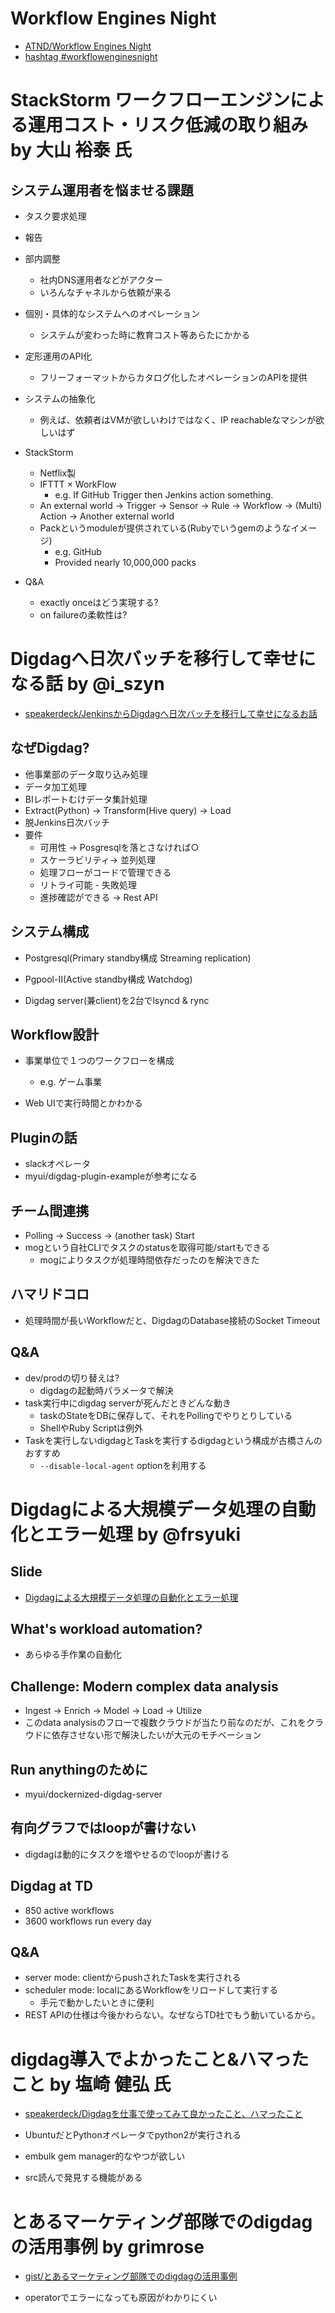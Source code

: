 Workflow Engines Night
===

- [ATND/Workflow Engines Night](https://atnd.org/events/88470)
- [hashtag #workflowenginesnight](https://twitter.com/search?f=tweets&vertical=default&q=%23workflowenginesnight&src=typd)

# StackStorm ワークフローエンジンによる運用コスト・リスク低減の取り組み by 大山 裕泰 氏

## システム運用者を悩ませる課題

- タスク要求処理
- 報告
- 部内調整
  - 社内DNS運用者などがアクター
  - いろんなチャネルから依頼が来る
- 個別・具体的なシステムへのオペレーション
  - システムが変わった時に教育コスト等あらたにかかる
- 定形運用のAPI化
  - フリーフォーマットからカタログ化したオペレーションのAPIを提供
- システムの抽象化
  - 例えば、依頼者はVMが欲しいわけではなく、IP reachableなマシンが欲しいはず

- StackStorm
  - Netflix製
  - IFTTT × WorkFlow
    - e.g. If GitHub Trigger then Jenkins action something.
  - An external world -> Trigger -> Sensor -> Rule -> Workflow -> (Multi) Action -> Another external world
  - Packというmoduleが提供されている(Rubyでいうgemのようなイメージ)
    - e.g. GitHub
    - Provided nearly 10,000,000 packs
- Q&A
  - exactly onceはどう実現する?
  - on failureの柔軟性は?

# Digdagへ日次バッチを移行して幸せになる話 by @i_szyn

- [speakerdeck/JenkinsからDigdagへ日次バッチを移行して幸せになるお話](https://speakerdeck.com/dmmlabo/jenkinskaradigdagheri-ci-batutiwoyi-xing-sitexing-seninaruohua)

## なぜDigdag?

- 他事業部のデータ取り込み処理
- データ加工処理
- BIレポートむけデータ集計処理
- Extract(Python) -> Transform(Hive query) -> Load
- 脱Jenkins日次バッチ
- 要件
  - 可用性 -> Posgresqlを落とさなければ○
  - スケーラビリティ-> 並列処理
  - 処理フローがコードで管理できる
  - リトライ可能 - 失敗処理
  - 進捗確認ができる -> Rest API

## システム構成

- Postgresql(Primary standby構成 Streaming replication)
- Pgpool-Ⅱ(Active standby構成 Watchdog)

- Digdag server(兼client)を2台でlsyncd & rync

## Workflow設計

- 事業単位で１つのワークフローを構成
  - e.g. ゲーム事業

- Web UIで実行時間とかわかる

## Pluginの話

- slackオペレータ
- myui/digdag-plugin-exampleが参考になる

## チーム間連携

- Polling -> Success -> (another task) Start
- mogという自社CLIでタスクのstatusを取得可能/startもできる
  - mogによりタスクが処理時間依存だったのを解決できた

## ハマリドコロ

- 処理時間が長いWorkflowだと、DigdagのDatabase接続のSocket Timeout

## Q&A

- dev/prodの切り替えは?
  - digdagの起動時パラメータで解決
- task実行中にdigdag serverが死んだときどんな動き
  - taskのStateをDBに保存して、それをPollingでやりとりしている
  - ShellやRuby Scriptは例外
- Taskを実行しないdigdagとTaskを実行するdigdagという構成が古橋さんのおすすめ
  - `--disable-local-agent` optionを利用する

# Digdagによる大規模データ処理の自動化とエラー処理 by @frsyuki

## Slide

- [Digdagによる大規模データ処理の自動化とエラー処理](https://www.slideshare.net/frsyuki/digdag-76749443)

## What's workload automation?

- あらゆる手作業の自動化

## Challenge: Modern complex data analysis

- Ingest -> Enrich -> Model -> Load -> Utilize
- このdata analysisのフローで複数クラウドが当たり前なのだが、これをクラウドに依存させない形で解決したいが大元のモチベーション

## Run anythingのために

- myui/dockernized-digdag-server

## 有向グラフではloopが書けない

- digdagは動的にタスクを増やせるのでloopが書ける

## Digdag at TD

- 850 active workflows
- 3600 workflows run every day

## Q&A

- server mode: clientからpushされたTaskを実行される
- scheduler mode: localにあるWorkflowをリロードして実行する
  - 手元で動かしたいときに便利
- REST APIの仕様は今後かわらない。なぜならTD社でもう動いているから。

# digdag導入でよかったこと&ハマったこと by 塩崎 健弘 氏

- [speakerdeck/Digdagを仕事で使ってみて良かったこと、ハマったこと](https://speakerdeck.com/shiozaki/using-digdag-in-production-environment)

- UbuntuだとPythonオペレータでpython2が実行される
- embulk gem manager的なやつが欲しい
- src読んで発見する機能がある

# とあるマーケティング部隊でのdigdagの活用事例 by grimrose

- [gist/とあるマーケティング部隊でのdigdagの活用事例](https://gist.github.com/grimrose/5bea98db4c82056dad1ab84d6653308e)

- operatorでエラーになっても原因がわかりにくい
